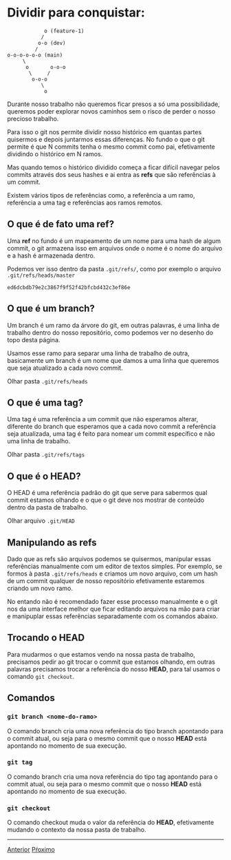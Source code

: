 # Dividir para conquistar:

```
            o (feature-1)
           /
          o-o (dev)
         /
o-o-o-o-o-o (main)
     \
      o       o-o-o
       \     /
        o-o-o
           \
            o
```

Durante nosso trabalho não queremos ficar presos a só uma possibilidade, 
queremos poder explorar novos caminhos sem o risco de perder o nosso
precioso trabalho. 

Para isso o git nos permite dividir nosso histórico em quantas partes quisermos
e depois juntarmos essas diferenças. No fundo o que o git permite é que N commits
tenha o mesmo commit como pai, efetivamente dividindo o histórico em N ramos.

Mas quando temos o histórico dividido começa a ficar difícil navegar pelos commits
através dos seus hashes e ai entra as **refs** que são referências à um commit.

Existem vários tipos de referências como, a referência a um ramo, referência a uma tag
e referências aos ramos remotos.

## O que é de fato uma **ref**?

Uma **ref** no fundo é um mapeamento de um nome para uma hash de algum commit,
o git armazena isso em arquivos onde o nome é o nome do arquivo e a hash é 
armazenada dentro.

Podemos ver isso dentro da pasta `.git/refs/`, como por exemplo o arquivo
`.git/refs/heads/master`


```
ed6dcbdb79e2c3867f9f52f42bfcbd432c3ef86e
```

## O que é um **branch**?

Um branch é um ramo da árvore do git, em outras palavras, é uma linha de trabalho
dentro do nosso repositório, como podemos ver no desenho do topo desta página.

Usamos esse ramo para separar uma linha de trabalho de outra, basicamente um 
branch é um nome que damos a uma linha que queremos que seja atualizado a cada
novo commit.

Olhar pasta `.git/refs/heads`

## O que é uma **tag**?

Uma tag é uma referência a um commit que não esperamos alterar, diferente do branch
que esperamos que a cada novo commit a referência seja atualizada, uma tag é feito
para nomear um commit específico e não uma linha de trabalho.

Olhar pasta `.git/refs/tags`

## O que é o **HEAD**?

O HEAD é uma referência padrão do git que serve para sabermos qual commit estamos 
olhando e o que o git deve nos mostrar de conteúdo dentro da pasta de trabalho.

Olhar arquivo `.git/HEAD`

## Manipulando as refs

Dado que as refs são arquivos podemos se quisermos, manipular essas referências
manualmente com um editor de textos simples. Por exemplo, se formos à pasta 
`.git/refs/heads` e criamos um novo arquivo, com um hash de um commit qualquer 
de nosso repositório efetivamente estaremos criando um novo ramo.

No entando não é recomendado fazer esse processo manualmente e o git nos da uma 
interface melhor que ficar editando arquivos na mão para criar e manipuplar 
essas referências separadamente com os comandos abaixo.


## Trocando o **HEAD**

Para mudarmos o que estamos vendo na nossa pasta de trabalho, precisamos 
pedir ao git trocar o commit que estamos olhando, em outras palavras
precisamos trocar a referência do nosso **HEAD**, para tal usamos o
comando `git checkout`.

## Comandos

### `git branch <nome-do-ramo>`

O comando branch cria uma nova referência do tipo branch apontando
para o commit atual, ou seja para o mesmo commit que o nosso **HEAD**
está apontando no momento de sua execução.

### `git tag`

O comando branch cria uma nova referência do tipo tag apontando
para o commit atual, ou seja para o mesmo commit que o nosso **HEAD**
está apontando no momento de sua execução.

### `git checkout`

O comando checkout muda o valor da referência do **HEAD**, efetivamente
mudando o contexto da nossa pasta de trabalho.

---

[Anterior](commit.md)
[Pŕoximo](merge-rebase.md)
